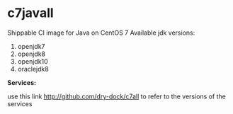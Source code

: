 # c7javall

Shippable CI image for Java on CentOS 7 Available jdk versions:

1. openjdk7
2. openjdk8
3. openjdk10
4. oraclejdk8


**Services:**

use this link http://github.com/dry-dock/c7all to refer to the versions of the services
